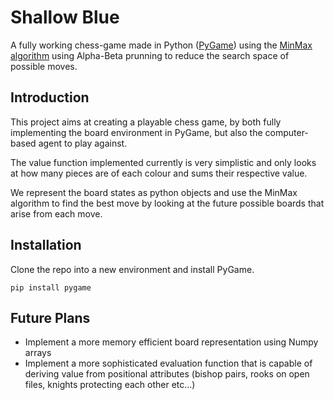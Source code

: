# Shallow Blue

A fully working chess-game made in Python ([PyGame](https://www.pygame.org/wiki/GettingStarted)) using the [MinMax algorithm](https://en.wikipedia.org/wiki/Minimax) using Alpha-Beta prunning to reduce the search space of possible moves.

## Introduction
This project aims at creating a playable chess game, by both fully implementing the board environment in PyGame, but also the computer-based agent to play against.

The value function implemented currently is very simplistic and only looks at how many pieces are of each colour and sums their respective value.

We represent the board states as python objects and use the MinMax algorithm to find the best move by looking at the future possible boards that arise from each move.
## Installation
Clone the repo into a new environment and install PyGame.
```
pip install pygame
```
## Future Plans

* Implement a more memory efficient board representation using Numpy arrays
* Implement a more sophisticated evaluation function that is capable of deriving value from positional attributes (bishop pairs, rooks on open files, knights protecting each other etc...)
